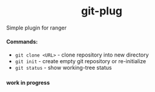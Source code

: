 <h1 align="center"> git-plug </h1>
Simple plugin for ranger

#### Commands:
* ```git clone <URL>``` - clone repository into new directory
* ```git init``` - create empty git repository or re-initialize
* ```git status``` - show working-tree status
###
__work in progress__
